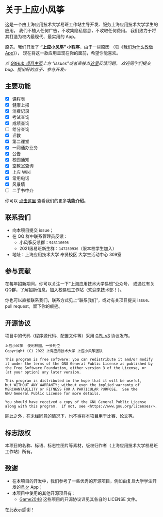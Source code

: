 # 关于上应小风筝

这是一个由上海应用技术大学易班工作站主导开发、服务上海应用技术大学学生的应用。
我们不植入任何广告，不收集隐私信息，不收取任何费用。
我们致力于将其打造为校内最现代、最实用的 App。

原先，我们开发了 **“[上应小风筝][kite-microapp]” 小程序**，由于一些原因
（见《[我们为什么改做 App](./why-do-we-migrate/)》），
现在将这一款应用呈现在你的面前，希望你能喜欢。

_点 [GitHub 项目主页][kite-app]上方 "issues"或者直接点[这里][kite-app-issues]反馈问题。
欢迎同学们提交 bug、提出好的点子、参与开发~_

## 主要功能

- [x] 课程表
- [x] 健康上报
- [x] 消费记录
- [x] 考试查询
- [x] 成绩查询
- [ ] 给分查询
- [x] 评教
- [x] 第二课堂
- [x] 一网通办业务
- [x] 公告
- [x] 校园通知
- [x] 空教室查询
- [x] 上应 Wiki
- [x] 常用电话
- [x] 风景墙
- [ ] 二手书中介

你可以 [点击这里](./features/) 查看我们的更多**功能介绍**。

## 联系我们

- 向本项目提交 issue；
- 在 QQ 群中联系管理员反馈：
	- 小风筝反馈群：`943110696`
	- 2021级易班新生群：`147239936`（限本校学生加入）
- 地址：上海应用技术大学 奉贤校区 大学生活动中心 309室

## 参与贡献

在每年招新期间，你可以关注一下“上海应用技术大学易班”公众号，
或通过有关QQ群，了解招新信息，加入校易班工作站（欢迎来技术部！）。

你也可以直接联系我们，联系方式见上“联系我们”，或对有关项目提交 issue、pull request，留下你的痕迹。

## 开源协议

项目中的代码（程序源代码、配置文件等）采用 [GPL v3](https://www.gnu.org/licenses/gpl-3.0.html) 协议发布。

```
上应小风筝  便利校园，一步到位
Copyright (C) 2022 上海应用技术大学 上应小风筝团队

This program is free software: you can redistribute it and/or modify
it under the terms of the GNU General Public License as published by
the Free Software Foundation, either version 3 of the License, or
(at your option) any later version.

This program is distributed in the hope that it will be useful,
but WITHOUT ANY WARRANTY; without even the implied warranty of
MERCHANTABILITY or FITNESS FOR A PARTICULAR PURPOSE.  See the
GNU General Public License for more details.

You should have received a copy of the GNU General Public License
along with this program.  If not, see <https://www.gnu.org/licenses/>.
```

除此之外，在未经同意的情况下，也不得将本项目用于比赛、论文等。

## 标志版权

本项目的名称、标语、标志性图片等素材，版权归作者（上海应用技术大学校易班工作站）所有。

## 致谢

- 在本项目的开发中，我们参考了一些优秀的开源项目，例如由复旦大学学生开发的[旦夕][DanXi] App；
- 本项目中使用的其他开源项目有：
	- [Game2048][game2048]
	这些项目的开源协议详见其各自的 LICENSE 文件。

在此表示感谢！

[kite-app]:        https://github.com/SIT-kite/kite-app
[kite-app-issues]: https://github.com/SIT-kite/kite-app/issues
[kite-microapp]:   https://github.com/SIT-kite/kite-microapp
[DanXi]:           https://github.com/DanXi-Dev/DanXi
[game2048]:        https://github.com/linuxsong/game2048
